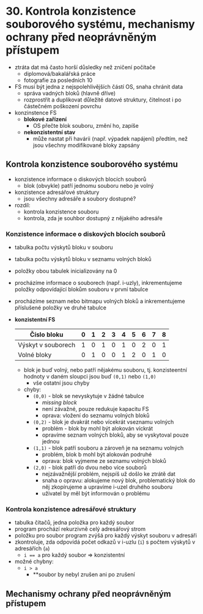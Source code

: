 # 30. Kontrola konzistence souborového systému, mechanismy ochrany před neoprávněným přístupem
- ztráta dat má často horší důsledky než zničení počítače
    - diplomová/bakalářská práce
    - fotografie za posledních 10
- FS musí být jedna z nejspolehlivějších částí OS, snaha chránit data
    - správa vadných bloků (hlavně dříve)
    - rozprostřít a duplikovat důležité datové struktury, čitelnost i po částečném poškození povrchu
- konzinstence FS
    - **blokové zařízení**
        - OS přečte blok souboru, změní ho, zapíše
    - **nekonzistentní stav**
        - může nastat při havárii (např. výpadek napájení) předtím, než jsou všechny modifikované bloky zapsány
## Kontrola konzistence souborového systému
- konzistence informace o diskových blocích souborů
    - blok (obvykle) patří jednomu souboru nebo je volný
- konzistence adresářové struktury
    - jsou všechny adresáře a soubory dostupné?
- rozdíl:
    - kontrola konzistence souboru 
    - kontrola, zda je souhbor dostupný z nějakého adresáře

### Konzistence informace o diskových blocích souborů
- tabulka počtu výskytů bloku v souboru
- tabulka počtu výskytů bloku v seznamu volných bloků
- položky obou tabulek inicializovány na 0
- procházíme informace o souborech (např. i-uzly), inkrementujeme položky odpovídající blokům souboru v první tabulce
- procházíme seznam nebo bitmapu volných bloků a inkrementujeme příslušené položky ve druhé tabulce

- **konzistentní FS**

    |Číslo bloku|0|1|2|3|4|5|6|7|8|
    |---|---|---|---|---|---|---|---|---|---|
    |Výskyt v souborech|1|0|1|0|1|0|2|0|1|
    |Volné bloky|0|1|0|0|1|2|0|1|0|
    - blok je buď volný, nebo patří nějakému souboru, tj. konzisteentní hodnoty v daném sloupci jsou buď `(0,1)` nebo `(1,0)`
        - vše ostatní jsou chyby
    - chyby:
        - `(0,0)` - blok se nevyskytuje v žádné tabulce
            - _missing block_
            - není závažné, pouze redukuje kapacitu FS
            - oprava: vložení do seznamu volných bloků
        - `(0,2)` - blok je dvakrát nebo vícekrát vseznamu volných
            - problém - blok by mohl být alokován víckrát
            - opravíme seznam volných bloků, aby se vyskytoval pouze jednou
        - `(1,1)` - blok patří souboru a zároveň je na seznamu volných
            - problém, blok b mohl být alokován podruhé
            - oprava: blok vyjmeme ze seznamu volných bloků
        - `(2,0)` - blok patří do dvou nebo více souborů
            - nejzávažnější problém, nejspíš už došlo ke ztrátě dat
            - snaha o opravu: alokujeme nový blok, problematický blok do něj zkopírujeme a upravíme i-uzel druhého souboru
            - uživatel by měl být informován o problému
### Kontrola konzistence adresářové struktury
- tabulka čítačů, jedna položka pro každý soubor
- program prochází rekurzivně celý adresářový strom
- položku pro soubor program zvýšá pro každý výskyt souboru v adresáři
- zkontroluje, zda odpovídá počet odkazů v i-uzlu (`i`) s počtem výskytů v adresářích (`a`)
    - `i == a` pro každý soubor => konzistentní 
- možné chybny:
    - `i > a`
        - **soubor by nebyl zrušen ani po zrušení
            

## Mechanismy ochrany před neoprávněným přístupem
